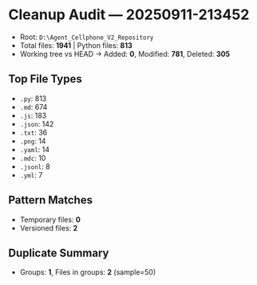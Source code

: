 # Cleanup Audit — 20250911-213452
- Root: `D:\Agent_Cellphone_V2_Repository`
- Total files: **1941**  |  Python files: **813**
- Working tree vs HEAD → Added: **0**, Modified: **781**, Deleted: **305**

## Top File Types
- `.py`: 813
- `.md`: 674
- `.js`: 183
- `.json`: 142
- `.txt`: 36
- `.png`: 14
- `.yaml`: 14
- `.mdc`: 10
- `.jsonl`: 8
- `.yml`: 7

## Pattern Matches
- Temporary files: **0**
- Versioned files: **2**

## Duplicate Summary
- Groups: **1**, Files in groups: **2** (sample=50)
